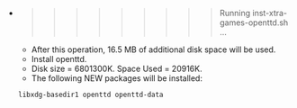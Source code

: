 * >>>>>>>>> Running inst-xtra-games-openttd.sh ...
  * After this operation, 16.5 MB of additional disk space will be used.
  * Install openttd.
  * Disk size = 6801300K. Space Used = 20916K.
  * The following NEW packages will be installed:
  ```bash
  libxdg-basedir1 openttd openttd-data
  ```
